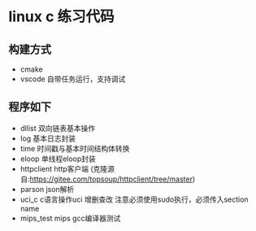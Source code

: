 # linux c 练习代码

## 构建方式
* cmake
* vscode 自带任务运行，支持调试


## 程序如下
* dllist 双向链表基本操作
* log 基本日志封装 
* time 时间戳与基本时间结构体转换
* eloop 单线程eloop封装
* httpclient http客户端 (克隆源自:https://gitee.com/topsoup/httpclient/tree/master)
* parson json解析
* uci_c c语言操作uci 增删查改 注意必须使用sudo执行，必须传入section name
* mips_test mips gcc编译器测试

